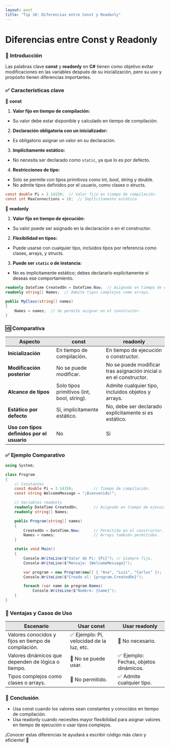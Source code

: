 ```yaml
---
layout: post
title: "Tip 10: Diferencias entre Const y Readonly"
---
```

# Diferencias entre Const y Readonly  
### 🔑 **Introducción**  
Las palabras clave **const** y **readonly** en **C#** tienen como objetivo evitar modificaciones en las variables después de su inicialización, pero su uso y propósito tienen diferencias importantes.  

### ✅ **Características clave**  
🔷 **const**  
1. **Valor fijo en tiempo de compilación:**  
- Su valor debe estar disponible y calculado en tiempo de compilación.
2. **Declaración obligatoria con un inicializador:**
- Es obligatorio asignar un valor en su declaración.
3. **Implícitamente estático:**
- No necesita ser declarado como ```static```, ya que lo es por defecto.
4. **Restricciones de tipo:**
- Solo se permite con tipos primitivos como int, bool, string y double.
- No admite tipos definidos por el usuario, como clases o structs.

```c#
const double Pi = 3.14159;  // Valor fijo en tiempo de compilación.
const int MaxConnections = 10;  // Implícitamente estático.
```
🔷 **readonly**
1. **Valor fijo en tiempo de ejecución:**  
- Su valor puede ser asignado en la declaración o en el constructor.
2. **Flexibilidad en tipos:**
- Puede usarse con cualquier tipo, incluidos tipos por referencia como clases, arrays, y structs.
3. **Puede ser ```static``` o de instancia:**
- No es implícitamente estático; debes declararlo explícitamente si deseas ese comportamiento.

```c#
readonly DateTime CreatedOn = DateTime.Now;  // Asignado en tiempo de ejecución.
readonly string[] Names;  // Admite tipos complejos como arrays.

public MyClass(string[] names)
{
    Names = names;  // Se permite asignar en el constructor.
}
```

### 🆚 **Comparativa**
<table>
    <thead>
        <tr style="background-color: #e5e5e5">
            <th>Aspecto</th>
            <th>const</th>
            <th>readonly</th>
        </tr>
    </thead>
    <tbody>
        <tr>
            <td style='font-weight: bold;'>Inicialización</td>
            <td>En tiempo de compilación.</td>
            <td>En tiempo de ejecución o constructor.</td>
        </tr>
        <tr>
            <td style='font-weight: bold;'>Modificación posterior</td>
            <td>No se puede modificar.</td>
            <td>No se puede modificar tras asignación inicial o en el constructor.</td>
        </tr>
        <tr>
            <td style='font-weight: bold;'>Alcance de tipos</td>
            <td>Solo tipos primitivos (int, bool, string).</td>
            <td>Admite cualquier tipo, incluidos objetos y arrays.</td>
        </tr>
        <tr>
            <td style='font-weight: bold;'>Estático por defecto</td>
            <td>Sí, implícitamente estático.</td>
            <td>No, debe ser declarado explícitamente si es estático.</td>
        </tr>
        <tr>
            <td style='font-weight: bold;'>Uso con tipos definidos por el usuario</td>
            <td>No</td>
            <td>Sí</td>
        </tr>
    </tbody>
</table>

### **✅ Ejemplo Comparativo**
```c#
using System;

class Program
{
    // Constantes
    const double Pi = 3.14159;         // Tiempo de compilación.
    const string WelcomeMessage = "¡Bienvenido!";

    // Variables readonly
    readonly DateTime CreatedOn;       // Asignado en tiempo de ejecución.
    readonly string[] Names;

    public Program(string[] names)
    {
        CreatedOn = DateTime.Now;      // Permitido en el constructor.
        Names = names;                 // Arrays también permitidos.
    }

    static void Main()
    {
        Console.WriteLine($"Valor de Pi: {Pi}"); // Siempre fijo.
        Console.WriteLine($"Mensaje: {WelcomeMessage}");

        var program = new Program(new[] { "Ana", "Luis", "Carlos" });
        Console.WriteLine($"Creado el: {program.CreatedOn}");

        foreach (var name in program.Names)
            Console.WriteLine($"Nombre: {name}");
    }
}
```

### **🌟 Ventajas y Casos de Uso**
<table>
    <thead>
        <tr style="background-color: #e5e5e5">
            <th>Escenario</th>
            <th>Usar const</th>
            <th>Usar readonly</th>
        </tr>
    </thead>
    <tbody>
        <tr>
            <td>Valores conocidos y fijos en tiempo de compilación.</td>
            <td>✅ Ejemplo: Pi, velocidad de la luz, etc.</td>
            <td>🚫 No necesario.</td>
        </tr>
        <tr>
            <td>Valores dinámicos que dependen de lógica o tiempo.</td>
            <td>🚫 No se puede usar.</td>
            <td>✅ Ejemplo: Fechas, objetos dinámicos.</td>
        </tr>
        <tr>
            <td>Tipos complejos como clases o arrays.</td>
            <td>🚫 No permitido.</td>
            <td>✅ Admite cualquier tipo.</td>
        </tr>
    </tbody>
</table>

### 🚀 **Conclusión**
- Usa const cuando los valores sean constantes y conocidos en tiempo de compilación.
- Usa readonly cuando necesites mayor flexibilidad para asignar valores en tiempo de ejecución o usar tipos complejos.
  
¡Conocer estas diferencias te ayudará a escribir código más claro y eficiente! 🎯
